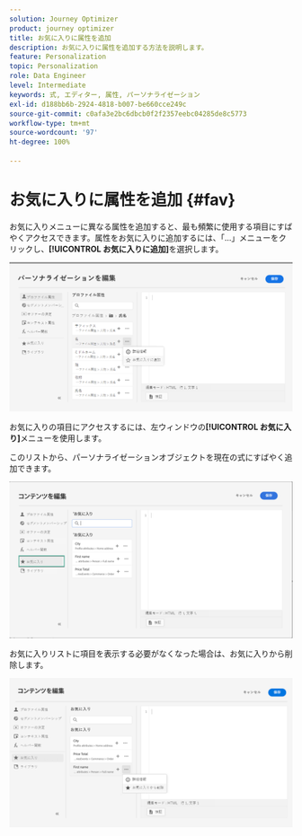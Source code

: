 ```yaml
---
solution: Journey Optimizer
product: journey optimizer
title: お気に入りに属性を追加
description: お気に入りに属性を追加する方法を説明します。
feature: Personalization
topic: Personalization
role: Data Engineer
level: Intermediate
keywords: 式, エディター, 属性, パーソナライゼーション
exl-id: d188bb6b-2924-4818-b007-be660cce249c
source-git-commit: c0afa3e2bc6dbcb0f2f2357eebc04285de8c5773
workflow-type: tm+mt
source-wordcount: '97'
ht-degree: 100%

---
```


# お気に入りに属性を追加 {#fav}

お気に入りメニューに異なる属性を追加すると、最も頻繁に使用する項目にすばやくアクセスできます。属性をお気に入りに追加するには、「...」メニューをクリックし、**[!UICONTROL お気に入りに追加]**&#x200B;を選択します。

![](assets/favorite-option.png)

お気に入りの項目にアクセスするには、左ウィンドウの&#x200B;**[!UICONTROL お気に入り]**&#x200B;メニューを使用します。

このリストから、パーソナライゼーションオブジェクトを現在の式にすばやく追加できます。

![](assets/favorite-list.png)

お気に入りリストに項目を表示する必要がなくなった場合は、お気に入りから削除します。

![](assets/favorite-remove.png)
